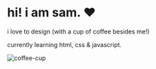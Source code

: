 # hi! i am sam. ❤

i love to design (with a cup of coffee besides me!)

currently learning html, css & javascript.

![coffee-cup](https://user-images.githubusercontent.com/92855702/138080941-c92a51bb-763b-406b-8a0a-ed7a8755c8a5.png)
